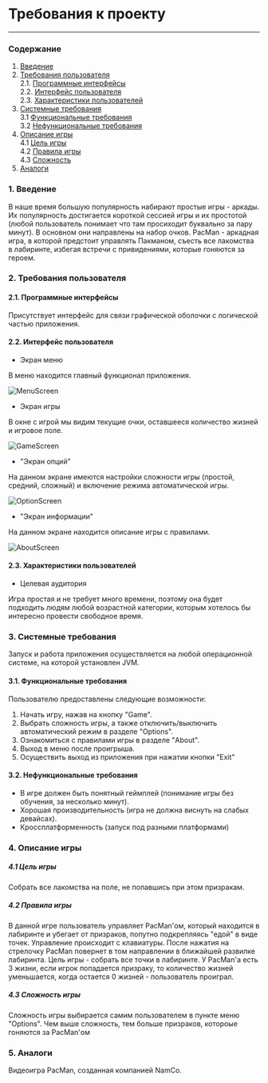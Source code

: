 # Требования к проекту
---
### Содержание
1. [Введение](#1)
2. [Требования пользователя](#2) <br>
  2.1. [Программные интерфейсы](#2.1) <br>
  2.2. [Интерфейс пользователя](#2.2) <br>
  2.3. [Характеристики пользователей](#2.3) <br>
3. [Системные требования](#3) <br>
  3.1 [Функциональные требования](#3.1) <br>
  3.2 [Нефункциональные требования](#3.2) <br>
4. [Описание игры](#4) <br>
	4.1 [Цель игры](#4.1) <br>
	4.2 [Правила игры](#4.2) <br>
	4.3 [Сложность](#4.3) <br>
5. [Аналоги](#5) <br>

### 1. Введение <a name="1"></a>
В наше время большую популярность набирают простые игры - аркады. Их популярность достигается короткой сессией игры и их простотой 
(любой пользователь понимает что там просиходит буквально за пару минут). В основном они направлены на набор очков. 
PacMan - аркадная игра, в которой предстоит управлять Пакманом, съесть все лакомства в лабиринте, избегая встречи с привидениями, которые гоняются за героем.

### 2. Требования пользователя <a name="2"></a>
#### 2.1. Программные интерфейсы <a name="2.1"></a>
Присутствует интерфейс для связи графической оболочки с логической частью приложения.
#### 2.2. Интерфейс пользователя <a name="2.2"></a>
- Экран меню

В меню находится главный функционал приложения.

  ![MenuScreen](https://github.com/BoryaD/PacMan/blob/master/Images/Mockups/New%20Mockup%201.png)
  
- Экран игры

В окне с игрой мы видим текущие очки, оставшееся количество жизней и игровое поле.

  ![GameScreen](https://github.com/BoryaD/PacMan/blob/master/Images/Mockups/New%20Mockup%204.png)
  
- "Экран опций"

На данном экране имеются настройки сложности игры (простой, средний, сложный) и включение режима автоматической игры.

  ![OptionScreen](https://github.com/BoryaD/PacMan/blob/master/Images/Mockups/New%20Mockup%202.png)
  
- "Экран информации"

На данном экране находится описание игры с правилами.

  ![AboutScreen](https://github.com/BoryaD/PacMan/blob/master/Images/Mockups/New%20Mockup%203.png)

#### 2.3. Характеристики пользователей <a name="2.3"></a>
- Целевая аудитория

Игра простая и не требует много времени, поэтому она будет подходить людям любой возрастной категории, которым хотелось бы интересно провести свободное время.

### 3. Системные требования <a name="3"></a>
Запуск и работа приложения осуществляется на любой операционной системе, на которой установлен JVM.
#### 3.1. Функциональные требования <a name="3.1"></a>
Пользователю предоставлены следующие возможности:
   1. Начать игру, нажав на кнопку "Game".
   2. Выбрать сложность игры, а также отключить/выключить автоматический режим в разделе "Options".
   3. Ознакомиться с правилами игры в разделе "About".
   4. Выход в меню после проигрыша.
   5. Осуществить выход из приложения при нажатии кнопки "Exit"

#### 3.2. Нефункциональные требования <a name="3.2"></a>
- В игре должен быть понятный геймплей (понимание игры без обучения, за несколько минут).
- Хорошая производительность (игра не должна виснуть на слабых девайсах).
- Кроссплатформенность (запуск под разными платформами)

### 4. Описание игры <a name="4"></a>
  ##### 4.1 Цель игры <a name="4.1"></a>
Собрать все лакомства на поле, не попавшись при этом призракам. 
  ##### 4.2 Правила игры <a name="4.2"></a>
  В данной игре пользователь управляет PacMan'ом, который находится в лабиринте и убегает от призраков, попутно подкрепляясь "едой" в виде точек. Управление происходит с клавиатуры. После нажатия на стрелочку PacMan повернет в том направлении в ближайшей развилке лабиринта. Цель игры - собрать все точки в лабиринте. У PacMan'a есть 3 жизни, если игрок попадается призраку, то количество жизней уменьшается, когда остается 0 жизней - пользователь проиграл. 
  ##### 4.3 Сложность игры <a name="4.3"></a>
  Сложность игры выбирается самим пользователем в пункте меню "Options". Чем выше сложность, тем больше призраков, котороые гоняются за PacMan'ом
### 5. Аналоги <a name="5"></a>
Видеоигра PacMan, созданная компанией NamCo. 
